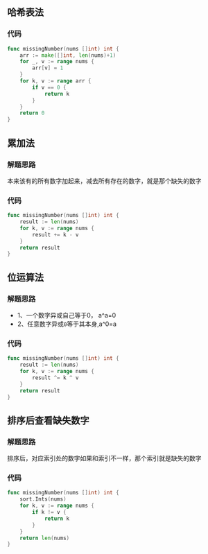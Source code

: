 ## 哈希表法
### 代码
```go
func missingNumber(nums []int) int {
	arr := make([]int, len(nums)+1)
	for _, v := range nums {
		arr[v] = 1
	}
	for k, v := range arr {
		if v == 0 {
			return k
		}
	}
	return 0
}
```
## 累加法
### 解题思路
本来该有的所有数字加起来，减去所有存在的数字，就是那个缺失的数字 
### 代码

```go
func missingNumber(nums []int) int {
	result := len(nums)
	for k, v := range nums {
		result += k - v
	}
	return result
}
```
## 位运算法
### 解题思路
* 1、一个数字异或自己等于0， a^a=0
* 2、任意数字异或``0``等于其本身,a^0=a
### 代码
```go
func missingNumber(nums []int) int {
	result := len(nums)
	for k, v := range nums {
		result ^= k ^ v
	}
	return result
}
```
## 排序后查看缺失数字
### 解题思路
排序后，对应索引处的数字如果和索引不一样，那个索引就是缺失的数字
### 代码
```go
func missingNumber(nums []int) int {
	sort.Ints(nums)
	for k, v := range nums {
		if k != v {
			return k
		}
	}
	return len(nums)
}
```
